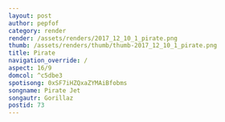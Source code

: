 ```yaml
---
layout: post
author: pepfof
category: render
render: /assets/renders/2017_12_10_1_pirate.png
thumb: /assets/renders/thumb/thumb-2017_12_10_1_pirate.png
title: Pirate
navigation_override: /
aspect: 16/9
domcol: ^c5dbe3
spotisong: 0xSF7iHZQxaZYMAiBfobms
songname: Pirate Jet
songautr: Gorillaz
postid: 73
---
```


<!--USER BEGIN 1-->

<!--USER END 1-->

<!--more-->
<!--USER BEGIN 2-->

<!--USER END 2-->

